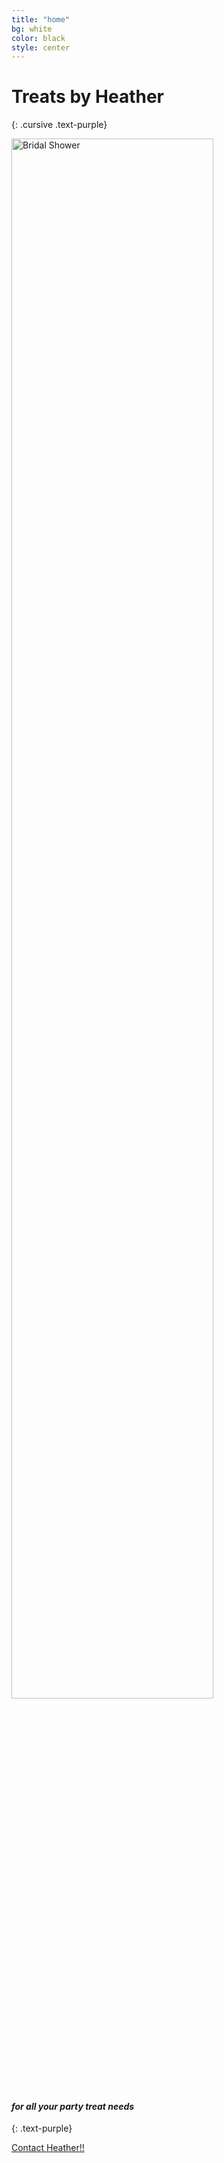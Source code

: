 ```yaml
---
title: "home"
bg: white
color: black
style: center
---
```


# Treats by Heather
{: .cursive .text-purple}

<img style="width: 80%" src="img/bridalshowertable.jpg" alt="Bridal Shower" title="Bridal Shower">

<!-- <span class="fa-stack subtlecircle" style="font-size: 5em;width: 2.3em;padding-top: .15em;height: 2.3em;background:rgba(255,166,0,0.1);">
  <i class="fas fa-circle fa-stack-2x text-white"></i>
  <i class="fas fa-cookie-bite fa-stack-1x text-orange"></i>
</span> -->

#### *for all your party treat needs*
{: .text-purple}

<span id="forkongithub">
  <a href="mailto:treats@einsteinstudios.net?subject=Party Treat Info" class="bg-blue">
    Contact Heather!!
  </a>
</span>
